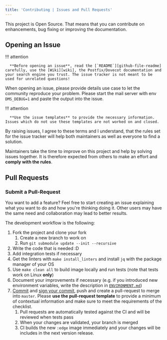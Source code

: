 ```yaml
---
title: 'Contributing | Issues and Pull Requests'
---
```


This project is Open Source. That means that you can contribute on enhancements, bug fixing or improving the documentation.

## Opening an Issue

!!! attention

      **Before opening an issue**, read the [`README`][github-file-readme] carefully, use the [Wiki][wiki], the Postfix/Dovecot documentation and your search engine you trust. The issue tracker is not meant to be used for unrelated questions! 

When opening an issue, please provide details use case to let the community reproduce your problem. Please start the mail server with env `DMS_DEBUG=1` and paste the output into the issue. 

!!! attention

      **Use the issue templates** to provide the necessary information. Issues which do not use these templates are not worked on and closed. 

By raising issues, I agree to these terms and I understand, that the rules set for the issue tracker will help both maintainers as well as everyone to find a solution.

Maintainers take the time to improve on this project and help by solving issues together. It is therefore expected from others to make an effort and **comply with the rules**.

## Pull Requests

### Submit a Pull-Request

You want to add a feature? Feel free to start creating an issue explaining what you want to do and how you're thinking doing it. Other users may have the same need and collaboration may lead to better results.

The development workflow is the following:

1. Fork the project and clone your fork
   1. Create a new branch to work on
   2. Run `git submodule update --init --recursive`
2. Write the code that is needed :D
3. Add integration tests if necessary
4. Get the linters with `make install_linters` and install `jq` with the package manager of your OS
5. Use `make clean all` to build image locally and run tests (note that tests work on Linux **only**)
6. Document your improvements if necessary (e.g. if you introduced new environment variables, write the description in [`ENVIRONMENT.md`][github-file-env])
7. [Commit][commit] and [sign your commit][gpg], push and create a pull-request to merge into `master`. Please **use the pull-request template** to provide a minimum of contextual information and make sure to meet the requirements of the checklist. 
   1. Pull requests are automatically tested against the CI and will be reviewed when tests pass
   2. When your changes are validated, your branch is merged
   3. CI builds the new `:edge` image immediately and your changes will be includes in the next version release.

[wiki]: https://docker-mailserver.github.io/docker-mailserver
[github-file-readme]: https://github.com/docker-mailserver/docker-mailserver/blob/master/README.md
[github-file-env]: https://github.com/docker-mailserver/docker-mailserver/blob/master/ENVIRONMENT.md
[commit]: https://help.github.com/articles/closing-issues-via-commit-messages/
[gpg]: https://docs.github.com/en/github/authenticating-to-github/generating-a-new-gpg-key

